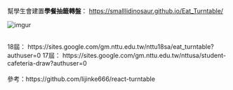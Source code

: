 幫學生會建置<strong>學餐抽籤轉盤</strong>：
https://smalllidinosaur.github.io/Eat_Turntable/

![imgur](https://i.imgur.com/Be6syqZ.jpeg "示範")

<br>
18屆：
https://sites.google.com/gm.nttu.edu.tw/nttu18sa/eat_turntable?authuser=0
17屆：
https://sites.google.com/gm.nttu.edu.tw/nttusa/student-cafeteria-draw?authuser=0
<br>

<br>
參考：https://github.com/lijinke666/react-turntable

